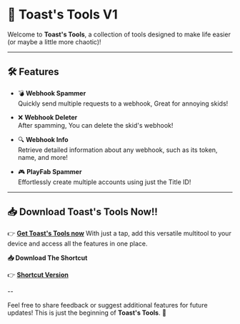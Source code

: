 # 🚀 Toast's Tools V1  

Welcome to **Toast's Tools**, a collection of tools designed to make life easier (or maybe a little more chaotic)!  

---

## 🛠️ Features  

- 💣 **Webhook Spammer**  
  Quickly send multiple requests to a webhook, Great for annoying skids!

- ❌ **Webhook Deleter**  
  After spamming, You can delete the skid's webhook!

- 🔍 **Webhook Info**  
  Retrieve detailed information about any webhook, such as its token, name, and more!

- 🎮 **PlayFab Spammer**  
 Effortlessly create multiple accounts using just the Title ID!

---

## 📥 Download Toast's Tools Now!!

👉 [**Get Toast's Tools now**](https://github.com/ToastedBready/Toasts-Tools/releases/tag/V1)
With just a tap, add this versatile multitool to your device and access all the features in one place.  

**📥 Download The Shortcut**

👉 [**Shortcut Version**](https://www.icloud.com/shortcuts/36fcfc16f1d14ff4a394dc1501ee2efb)

--

Feel free to share feedback or suggest additional features for future updates! This is just the beginning of **Toast's Tools**. 🌟  
